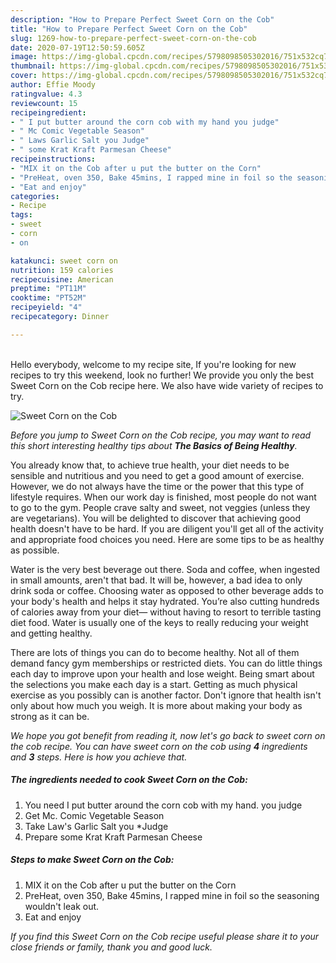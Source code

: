 ```yaml
---
description: "How to Prepare Perfect Sweet Corn on the Cob"
title: "How to Prepare Perfect Sweet Corn on the Cob"
slug: 1269-how-to-prepare-perfect-sweet-corn-on-the-cob
date: 2020-07-19T12:50:59.605Z
image: https://img-global.cpcdn.com/recipes/5798098505302016/751x532cq70/sweet-corn-on-the-cob-recipe-main-photo.jpg
thumbnail: https://img-global.cpcdn.com/recipes/5798098505302016/751x532cq70/sweet-corn-on-the-cob-recipe-main-photo.jpg
cover: https://img-global.cpcdn.com/recipes/5798098505302016/751x532cq70/sweet-corn-on-the-cob-recipe-main-photo.jpg
author: Effie Moody
ratingvalue: 4.3
reviewcount: 15
recipeingredient:
- " I put butter around the corn cob with my hand you judge"
- " Mc Comic Vegetable Season"
- " Laws Garlic Salt you Judge"
- " some Krat Kraft Parmesan Cheese"
recipeinstructions:
- "MIX it on the Cob after u put the butter on the Corn"
- "PreHeat, oven 350, Bake 45mins, I rapped mine in foil so the seasoning wouldn&#39;t leak out."
- "Eat and enjoy"
categories:
- Recipe
tags:
- sweet
- corn
- on

katakunci: sweet corn on 
nutrition: 159 calories
recipecuisine: American
preptime: "PT11M"
cooktime: "PT52M"
recipeyield: "4"
recipecategory: Dinner

---
```

<br>
Hello everybody, welcome to my recipe site, If you're looking for new recipes to try this weekend, look no further! We provide you only the best Sweet Corn on the Cob recipe here. We also have wide variety of recipes to try.
<br>


![Sweet Corn on the Cob](https://img-global.cpcdn.com/recipes/5798098505302016/751x532cq70/sweet-corn-on-the-cob-recipe-main-photo.jpg)

<i>Before you jump to Sweet Corn on the Cob recipe, you may want to read this short interesting healthy tips about <strong>The Basics of Being Healthy</strong>.</i>

You already know that, to achieve true health, your diet needs to be sensible and nutritious and you need to get a good amount of exercise. However, we do not always have the time or the power that this type of lifestyle requires. When our work day is finished, most people do not want to go to the gym. People crave salty and sweet, not veggies (unless they are vegetarians). You will be delighted to discover that achieving good health doesn't have to be hard. If you are diligent you'll get all of the activity and appropriate food choices you need. Here are some tips to be as healthy as possible.

Water is the very best beverage out there. Soda and coffee, when ingested in small amounts, aren't that bad. It will be, however, a bad idea to only drink soda or coffee. Choosing water as opposed to other beverage adds to your body's health and helps it stay hydrated. You’re also cutting hundreds of calories away from your diet— without having to resort to terrible tasting diet food. Water is usually one of the keys to really reducing your weight and getting healthy.

There are lots of things you can do to become healthy. Not all of them demand fancy gym memberships or restricted diets. You can do little things each day to improve upon your health and lose weight. Being smart about the selections you make each day is a start. Getting as much physical exercise as you possibly can is another factor. Don't ignore that health isn't only about how much you weigh. It is more about making your body as strong as it can be. 


<i>We hope you got benefit from reading it, now let's go back to sweet corn on the cob recipe. You can have sweet corn on the cob using <strong>4</strong> ingredients and <strong>3</strong> steps. Here is how you achieve that.
</i>

##### The ingredients needed to cook Sweet Corn on the Cob:

1. You need  I put butter around the corn cob with my hand. you judge
1. Get  Mc. Comic Vegetable Season
1. Take  Law&#39;s Garlic Salt you *Judge
1. Prepare  some Krat Kraft Parmesan Cheese


##### Steps to make Sweet Corn on the Cob:

1. MIX it on the Cob after u put the butter on the Corn
1. PreHeat, oven 350, Bake 45mins, I rapped mine in foil so the seasoning wouldn&#39;t leak out.
1. Eat and enjoy


<i>If you find this Sweet Corn on the Cob recipe useful please share it to your close friends or family, thank you and good luck.</i>
